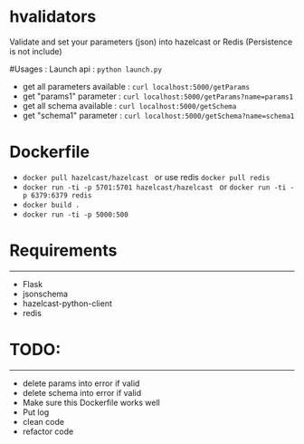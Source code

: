 # hvalidators
Validate and set your parameters (json) into hazelcast or Redis (Persistence is not include)

#Usages :
Launch api :
``
python launch.py
``
- get all parameters available : 
``
curl localhost:5000/getParams
``
- get "params1" parameter :
``
curl localhost:5000/getParams?name=params1
``
- get all schema available : 
``
curl localhost:5000/getSchema
``
- get "schema1" parameter :
``
curl localhost:5000/getSchema?name=schema1
``

# Dockerfile
- ``docker pull hazelcast/hazelcast `` or use redis ``docker pull redis``
- ``docker run -ti -p 5701:5701 hazelcast/hazelcast `` or ``docker run -ti -p 6379:6379 redis``
- ``docker build .``
- ``docker run -ti -p 5000:500`` 

# Requirements
-------------
- Flask
- jsonschema
- hazelcast-python-client
- redis

# TODO:
--------
- delete params into error if valid
- delete schema into error if valid
- Make sure this Dockerfile works well
- Put log
- clean code
- refactor code